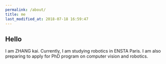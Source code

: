 ```yaml
---
permalink: /about/
title: me
last_modified_at: 2018-07-18 16:59:47
---
```


## Hello

I am ZHANG kai. Currently, I am studying robotics in ENSTA Paris. I am also preparing to apply for PhD program on computer vision and robotics.  

